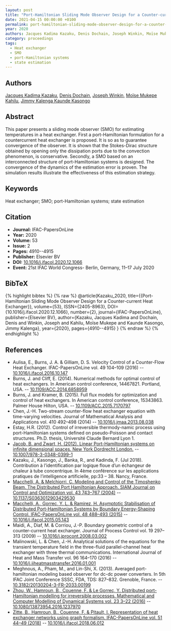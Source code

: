 ```yaml
---
layout: post
title: "Port-Hamiltonian Sliding Mode Observer Design for a Counter-current Heat Exchanger"
date: 2021-04-15 00:00:00 +0100
permalink: port-hamiltonian-sliding-mode-observer-design-for-a-counter-current-heat-exchanger
year: 2020
authors: Jacques Kadima Kazaku, Denis Dochain, Joseph Winkin, Moïse Mukepe Kahilu, Jimmy Kalenga Kaunde Kasongo
category: proceedings
tags:
  - Heat exchanger
  - SMO
  - port-Hamiltonian systems
  - state estimation
---
```

 
## Authors
[Jacques Kadima Kazaku](authors/jacques_kadima_kazaku), [Denis Dochain](authors/denis_dochain), [Joseph Winkin](authors/joseph_j_winkin), [Moïse Mukepe Kahilu](authors/moise_mukepe_kahilu), [Jimmy Kalenga Kaunde Kasongo](authors/jimmy_kalenga_kaunde_kasongo)
 
## Abstract
This paper presents a sliding mode observer (SMO) for estimating temperatures in a heat exchanger. First a port-Hamiltonian formulation for a countercurrent heat exchanger is proposed. It is so as to guarantee convergence of the observer. It is shown that the Stokes-Dirac structure obtained by opening only the dissipation ports due to the convection phenomenon, is conservative. Secondly, a SMO based on an interconnected structure of port-Hamiltonian systems is designed. The convergence of the dynamics of the estimation error is proven. The simulation results illustrate the effectiveness of this estimation strategy.
 
## Keywords
Heat exchanger; SMO; port-Hamiltonian systems; state estimation
 
## Citation
- **Journal:** IFAC-PapersOnLine
- **Year:** 2020
- **Volume:** 53
- **Issue:** 2
- **Pages:** 4910--4915
- **Publisher:** Elsevier BV
- **DOI:** [10.1016/j.ifacol.2020.12.1066](https://doi.org/10.1016/j.ifacol.2020.12.1066)
- **Event:** 21st IFAC World Congress- Berlin, Germany, 11–17 July 2020
 
## BibTeX
{% highlight bibtex %}
{% raw %}
@article{Kazaku_2020,
  title={{Port-Hamiltonian Sliding Mode Observer Design for a Counter-current Heat Exchanger}},
  volume={53},
  ISSN={2405-8963},
  DOI={10.1016/j.ifacol.2020.12.1066},
  number={2},
  journal={IFAC-PapersOnLine},
  publisher={Elsevier BV},
  author={Kazaku, Jacques Kadima and Dochain, Denis and Winkin, Joseph and Kahilu, Moïse Mukepe and Kaunde Kasongo, Jimmy Kalenga},
  year={2020},
  pages={4910--4915}
}
{% endraw %}
{% endhighlight %}
 
## References
- Aulisa, E., Burns, J. A. & Gilliam, D. S. Velocity Control of a Counter-Flow Heat Exchanger. IFAC-PapersOnLine vol. 49 104–109 (2016) -- [10.1016/j.ifacol.2016.10.147](https://doi.org/10.1016/j.ifacol.2016.10.147)
- Burns, J. and Cliff, E. (2014). Numerical methods for optimal control of heat exchangers. In American control conference, 14467821. Portland, USA. -- [10.1109/ACC.2014.6858959](https://doi.org/10.1109/ACC.2014.6858959)
- Burns, J. and Kramer, B. (2015). Full flux models for optimization and control of heat exchangers. In American control conference, 15343863. Palmer House Hilton, USA. -- [10.1109/ACC.2015.7170797](https://doi.org/10.1109/ACC.2015.7170797)
- Chen, J.-H. Two-stream counter-flow heat exchanger equation with time-varying velocities. Journal of Mathematical Analysis and Applications vol. 410 492–498 (2014) -- [10.1016/j.jmaa.2013.08.038](https://doi.org/10.1016/j.jmaa.2013.08.038)
- Estay, H.R. (2012). Control of irreversible thermody-namic process using port-Hamiltonian systems defined on pseudo-Poisson and contact structures. Ph.D. thesis, Université Claude Bernard Lyon 1.
- [Jacob, B. and Zwart, H. (2012). Linear Port-Hamiltonian systems on infinite dimensional spaces. New York Dordrecht London.](linear-port-hamiltonian-systems-on-infinite-dimensional-spaces) -- [10.1007/978-3-0348-0399-1](https://doi.org/10.1007/978-3-0348-0399-1)
- Kazaku, J., Kasongo, J., Banka, R., and Kadinda, F. (Jul 2018). Contribution à l’identification par logique floue d’un échangeur de chaleur à tube concentrique. In 4ème conférence sur les applications pratiques de l’intelligence artificielle, pp:33 – 38. Nancy, France.
- [Macchelli, A. & Melchiorri, C. Modeling and Control of the Timoshenko Beam. The Distributed Port Hamiltonian Approach. SIAM Journal on Control and Optimization vol. 43 743–767 (2004)](modeling-and-control-of-the-timoshenko-beam-the-distributed-port-hamiltonian-approach) -- [10.1137/S0363012903429530](https://doi.org/10.1137/S0363012903429530)
- [Macchelli, A., Gorrec, Y. L. & Ramirez, H. Asymptotic Stabilisation of Distributed Port-Hamiltonian Systems by Boundary Energy-Shaping Control. IFAC-PapersOnLine vol. 48 488–493 (2015)](asymptotic-stabilisation-of-distributed-port-hamiltonian-systems-by-boundary-energy-shaping-control) -- [10.1016/j.ifacol.2015.05.143](https://doi.org/10.1016/j.ifacol.2015.05.143)
- Maidi, A., Diaf, M. & Corriou, J.-P. Boundary geometric control of a counter-current heat exchanger. Journal of Process Control vol. 19 297–313 (2009) -- [10.1016/j.jprocont.2008.03.002](https://doi.org/10.1016/j.jprocont.2008.03.002)
- Malinowski, L. & Chen, J.-H. Analytical solutions of the equations for the transient temperature field in the three-fluid parallel-channel heat exchanger with three thermal communications. International Journal of Heat and Mass Transfer vol. 96 164–170 (2016) -- [10.1016/j.ijheatmasstransfer.2016.01.001](https://doi.org/10.1016/j.ijheatmasstransfer.2016.01.001)
- Meghnous, A., Pham, M., and Lin-Shi, X. (2013). Averaged port-hamiltonian modeling based observer for dc-dc power converters. In 5th IFAC Joint Conference SSSC, FDA, TDS: 827–832. Grenoble, France. -- [10.3182/20130204-3-FR-2033.00199](https://doi.org/10.3182/20130204-3-FR-2033.00199)
- [Zhou, W., Hamroun, B., Couenne, F. & Le Gorrec, Y. Distributed port-Hamiltonian modelling for irreversible processes. Mathematical and Computer Modelling of Dynamical Systems vol. 23 3–22 (2016)](distributed-port-hamiltonian-modelling-for-irreversible-processes) -- [10.1080/13873954.2016.1237970](https://doi.org/10.1080/13873954.2016.1237970)
- [Zitte, B., Hamroun, B., Couenne, F. & Pitault, I. Representation of heat exchanger networks using graph formalism. IFAC-PapersOnLine vol. 51 44–49 (2018)](representation-of-heat-exchanger-networks-using-graph-formalism) -- [10.1016/j.ifacol.2018.06.012](https://doi.org/10.1016/j.ifacol.2018.06.012)

